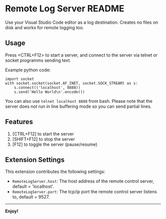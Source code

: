 # Remote Log Server README

Use your Visual Studio Code editor as a log destination. Creates no files on disk and works for remote logging too.

## Usage

Press <CTRL+F12> to start a server, and connect to the server via telnet or socket programms sending text.

Example python code:

```
import socket
with socket.socket(socket.AF_INET, socket.SOCK_STREAM) as s:
    s.connect(('localhost', 8888))
    s.send('Hello World\n'.encode())
```

You can also use `telnet localhost 8888` from bash. Please note that the server does not run in line buffering mode so you can send partial lines.

## Features

1. [CTRL+F12] to start the server
2. [SHIFT+F12] to stop the server
3. [F12] to toggle the server (pause/resume)

<!-- ## Requirements

... -->

## Extension Settings

This extension contributes the following settings:

* `RemoteLogServer.host`: The host address of the remote control server, default = 'localhost'.
* `RemoteLogServer.port`: The tcp/ip port the remote control server listens to, default = 9527.

<!-- ## Known Issues

... -->

<!-- ## Release Notes


### 1.0.0

Basically done. -->

<!-- Fixed issue #. -->

<!-- ### 1.1.0

Added features X, Y, and Z. -->

-----------------------------------------------------------------------------------------------------------

<!-- ### CONTRIBUTORS

... -->

**Enjoy!**
